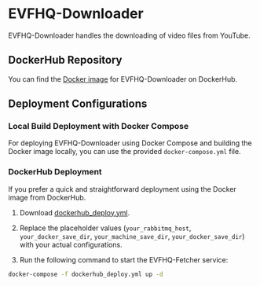 # EVFHQ-Downloader

EVFHQ-Downloader handles the downloading of video files from YouTube.

## DockerHub Repository

You can find the [Docker image](https://hub.docker.com/repository/docker/anjieyang/evfhq-downloader/general) for EVFHQ-Downloader on DockerHub.

## Deployment Configurations

### Local Build Deployment with Docker Compose

For deploying EVFHQ-Downloader using Docker Compose and building the Docker image locally, you can use the provided `docker-compose.yml` file.

### DockerHub Deployment

If you prefer a quick and straightforward deployment using the Docker image from DockerHub.

1. Download [dockerhub_deploy.yml](https://drive.google.com/uc?export=download&id=1-j1V0hJ-XvDZNRAO5kSr9wVOWTOhT_WD).

2. Replace the placeholder values (`your_rabbitmq_host`, `your_docker_save_dir`, `your_machine_save_dir`, `your_docker_save_dir`) with your actual configurations.

3. Run the following command to start the EVFHQ-Fetcher service:

```bash
docker-compose -f dockerhub_deploy.yml up -d
```
